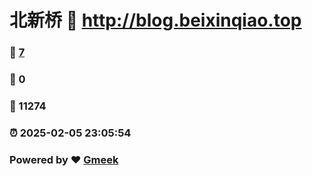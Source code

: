# 北新桥 :link: http://blog.beixinqiao.top 
### :page_facing_up: [7](http://blog.beixinqiao.top/tag.html) 
### :speech_balloon: 0 
### :hibiscus: 11274 
### :alarm_clock: 2025-02-05 23:05:54 
### Powered by :heart: [Gmeek](https://github.com/Meekdai/Gmeek)
